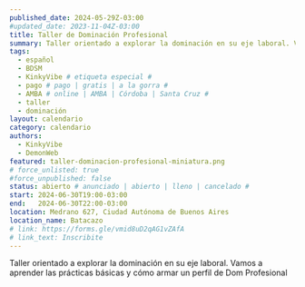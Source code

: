 ```yaml
---
published_date: 2024-05-29Z-03:00
#updated_date: 2023-11-04Z-03:00
title: Taller de Dominación Profesional
summary: Taller orientado a explorar la dominación en su eje laboral. Vamos a aprender las prácticas básicas y cómo armar un perfil de Dom Profesional
tags:
  - español
  - BDSM
  - KinkyVibe # etiqueta especial #
  - pago # pago | gratis | a la gorra #
  - AMBA # online | AMBA | Córdoba | Santa Cruz #
  - taller
  - dominación
layout: calendario
category: calendario
authors:
  - KinkyVibe
  - DemonWeb
featured: taller-dominacion-profesional-miniatura.png
# force_unlisted: true
#force_unpublished: false
status: abierto # anunciado | abierto | lleno | cancelado #
start: 2024-06-30T19:00-03:00
end:   2024-06-30T22:00-03:00
location: Medrano 627, Ciudad Autónoma de Buenos Aires
location_name: Batacazo
# link: https://forms.gle/vmid8uD2qAG1vZAfA
# link_text: Inscribite
---
```

Taller orientado a explorar la dominación en su eje laboral. Vamos a aprender las prácticas básicas y cómo armar un perfil de Dom Profesional